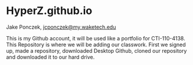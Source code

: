 # HyperZ.github.io

Jake Ponczek, jcponczek@my.waketech.edu

This is my Github account, it will be used like a portfolio for CTI-110-4138.
This Repository is where we will be adding our classwork.
First we signed up, made a repository, downloaded Desktop Github, cloned our repository and downloaded it to our hard drive.
